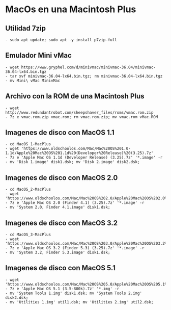 # MacOs en una Macintosh Plus

## Utilidad 7zip
    - sudo apt update; sudo apt -y install p7zip-full

## Emulador Mini vMac
    - wget https://www.gryphel.com/d/minivmac/minivmac-36.04/minivmac-36.04-lx64.bin.tgz
    - tar xvf minivmac-36.04-lx64.bin.tgz; rm minivmac-36.04-lx64.bin.tgz
    - mv Mini\ vMac MinivMac

## Archivo con la ROM de una Macintosh Plus
    - wget http://www.redundantrobot.com/sheepshaver_files/roms/vmac.rom.zip
    - 7z e vmac.rom.zip vmac.rom; rm vmac.rom.zip; mv vmac.rom vMac.ROM

## Imagenes de disco con MacOS 1.1
    - cd MacOS_1-MacPlus 
    - wget 'https://www.oldschoolos.com/Mac/Mac%20OS%201.0-1.1d/Apple%20Mac%20OS%201.1d%20(Developer%20Release)%20(3.25).7z'
    - 7z e 'Apple Mac OS 1.1d (Developer Release) (3.25).7z' '*.image' -r
    - mv 'Disk 1.image' disk1.dsk; mv 'Disk 2.image' disk2.dsk;

## Imagenes de disco con MacOS 2.0
    - cd MacOS_2-MacPlus 
    - wget 'https://www.oldschoolos.com/Mac/Mac%20OS%202.0/Apple%20Mac%20OS%202.0%20(Finder%204.1)%20(3.25).7z'
    - 7z e 'Apple Mac OS 2.0 (Finder 4.1) (3.25).7z' '*.image' -r
    - mv 'System 2.0, Finder 4.1.image' disk1.dsk;
    
## Imagenes de disco con MacOS 3.2 
    - cd MacOS_3-MacPlus
    - wget 'https://www.oldschoolos.com/Mac/Mac%20OS%203.0/Apple%20Mac%20OS%203.2%20(Finder%205.3)%20(3.25).7z'
    - 7z e 'Apple Mac OS 3.2 (Finder 5.3) (3.25).7z' '*.image' -r
    - mv 'System 3.2, Finder 5.3.image' disk1.dsk;

## Imagenes de disco con MacOS 5.1 
    - wget 'https://www.oldschoolos.com/Mac/Mac%20OS%205.0/Apple%20Mac%20OS%205.1%20(3.25).7z'
    - 7z e 'Apple Mac OS 5.1 (3.5-800k).7z' '*.img' -r
    - mv 'System Tools 1.img' disk1.dsk; mv 'System Tools 2.img' disk2.dsk;
    - mv 'Utilities 1.img' util1.dsk; mv 'Utilities 2.img' util2.dsk;

